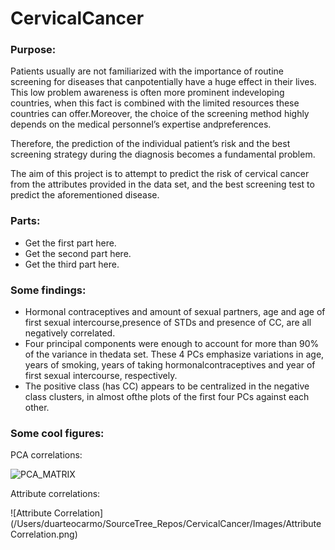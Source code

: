 # CervicalCancer

### Purpose:

Patients usually are not familiarized with the importance of routine screening for diseases that canpotentially have a huge effect in their lives. This low problem awareness is often more prominent indeveloping countries, when this fact is combined with the limited resources these countries can offer.Moreover, the choice of the screening method highly depends on the medical personnel’s expertise andpreferences.

Therefore, the prediction of the individual patient’s risk and the best screening strategy during the diagnosis becomes a fundamental problem.

The aim of this project is to attempt to predict the risk of cervical cancer from the attributes provided in the data set, and the best screening test to predict the aforementioned disease.

### Parts:

- Get the first part here.
- Get the second part here.
- Get the third part here.

### Some findings: 

- Hormonal contraceptives and amount of sexual partners, age and age of first sexual intercourse,presence of STDs and presence of CC, are all negatively correlated.
- Four principal components were enough to account for more than 90% of the variance in thedata set. These 4 PCs emphasize variations in age, years of smoking, years of taking hormonalcontraceptives and year of first sexual intercourse, respectively.
- The positive class (has CC) appears to be centralized in the negative class clusters, in almost ofthe plots of the first four PCs against each other.

### Some cool figures: 

PCA correlations: 

![PCA_MATRIX](/Users/duarteocarmo/SourceTree_Repos/CervicalCancer/Images/PCA_MATRIX.png)

Attribute correlations: 

![Attribute Correlation](/Users/duarteocarmo/SourceTree_Repos/CervicalCancer/Images/Attribute Correlation.png)